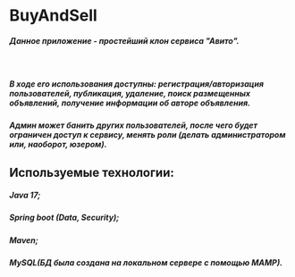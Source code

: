 <!DOCTYPE html>
<h1>BuyAndSell</h1>

<h5>Данное приложение - простейший клон сервиса "Авито".</h5><br> 
<h5>В ходе его использования доступны: регистрация/авторизация пользователей, публикация, удаление, поиск размещенных объявлений, получение информации об авторе объявления.</h5> 
<h5>Админ может банить других пользователей, после чего будет ограничен доступ к сервису, менять роли (делать администратором или, наоборот, юзером).</h5>

<h2>Используемые технологии:</h2>
<h5>Java 17;</h5>
<h5>Spring boot (Data, Security);</h5>
<h5>Maven;</h5>
<h5>MySQL(БД была создана на локальном сервере с помощью MAMP).</h5>


